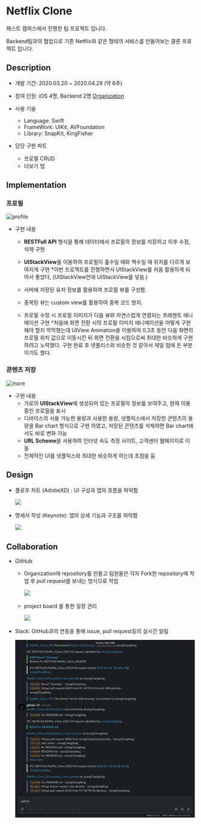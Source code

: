 # Netflix Clone

패스트 캠퍼스에서 진행한 팀 프로젝트 입니다.

Backend팀과의 협업으로 기존 Netflix와 같은 형태의 서비스를 만들어보는 클론 프로젝트 입니다.


## Description

- 개발 기간: 2020.03.20 ~ 2020.04.29 (약 6주)

- 참여 인원: iOS 4명, Backend 2명   [Organization](https://github.com/FC-NETFLEX)

- 사용 기술
  - Language: Swift
  - FrameWork: UIKit, AVFoundation
  - Library: SnapKit, KingFisher

- 담당 구현 파트
  - 프로필 CRUD
  - 더보기 탭 
  
  


## Implementation

### 프로필

![profile](https://user-images.githubusercontent.com/57229970/81154268-b4e9c980-8fbe-11ea-8abd-bf5d7d8a2c18.gif)

- 구현 내용
  - **RESTFull API** 형식을 통해 데이터에서 프로필의 정보를 저장하고 이후 수정, 삭제 구현

  - **UIStackView**를 이용하여 프로필이 홀수일 때와 짝수일 때 위치를 다르게 보여지게 구현
	*이번 프로젝트를 진행하면서 UIStackView를 처음 활용하게 되어서 좋았다, (UIStackView안에 UIStackView를 넣음.) 

  - 서버에 저장된 유저 정보를 활용하여 프로필 뷰를 구성함.

  - 중복된 뷰는 custom view를 활용하여 중복 코드 방지.

  - 프로필 수정 시 프로필 이미지가 다음 뷰와 자연스럽게 연결되는 프레젠트 애니메이션 구현
    *처음에 화면 전환 시의 프로필 이미지 애니메이션을 어떻게 구현해야 할지 막막했는데 UIView Animation을 이용하여 0.3초 동안 다음 화면의 프로필 위치 값으로 이동시킨 뒤 화면 전환을 시킴으로써 최대한 비슷하게 구현하려고 노력했다. 구현 완료 후 넷플리스와 비슷한 것 같아서 제일 맘에 든 부분이기도 했다. 


### 콘텐츠 저장

![more](https://user-images.githubusercontent.com/57229970/81154361-c92dc680-8fbe-11ea-8b92-4ec4b421add9.gif)

- 구현 내용
  - 가로의 **UIStackView**에 생성되어 있는 프로필의 정보를 보여주고, 현재 이용 중인 프로필을 표시
  -  디바이스의 사용 가능한 용량과 사용한 용량, 넷플릭스에서 저장한 콘텐츠의 용량을 Bar chart 형식으로 구현 하였고, 저장된 콘텐츠를 삭제하면 Bar chart에서도 바로 변화 가능
  -  **URL Scheme**을 사용하여 인터넷 속도 측정 사이트, 고객센터 웹페이지로 이동
  -  전체적인 UI를 넷플릭스와 최대한 비슷하게 하는데 초점을 둠
  
  
  

## Design

- 플로우 차트 (AdobeXD) : UI 구성과 앱의 흐름을 파악함

  <img src = "https://github.com/JoongChangYang/Netflix_Clone_iOS/blob/master/assets/FlowChart.png"></img>

  

- 명세서 작성 (Keynote): 앱의 상세 기능과 구조를 파악함

  <img src = "https://github.com/JoongChangYang/Netflix_Clone_iOS/blob/master/assets/blueprint.gif"></img>



## Collaboration

- GitHub

  - Organization에 repository를 만들고 팀원들은 각자 Fork한 repository에 작업 후 pull request를 보내는 방식으로 작업

    <img src = "https://github.com/JoongChangYang/Netflix_Clone_iOS/blob/master/assets/organization.png"></img>

  - project board 를 통한 일정 관리

    <img src = "https://github.com/JoongChangYang/Netflix_Clone_iOS/blob/master/assets/projectboard.png"></img>

  

- Slack: GitHub과의 연동을 통해 issue, pull request등의 실시간 알림

  <img src = "https://github.com/JoongChangYang/Netflix_Clone_iOS/blob/master/assets/slack.png"></img> 
















